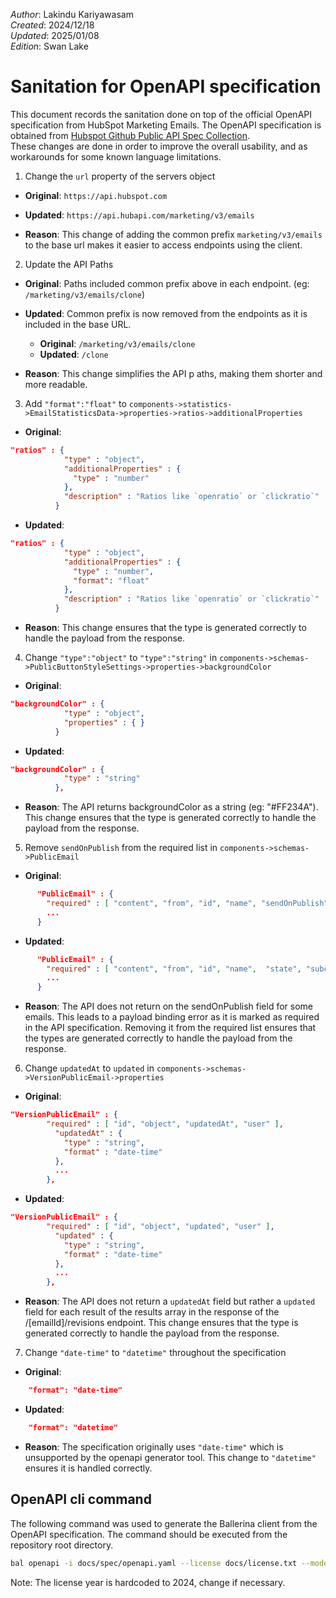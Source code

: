 _Author_:  Lakindu Kariyawasam \
_Created_: 2024/12/18 \
_Updated_: 2025/01/08 \
_Edition_: Swan Lake

# Sanitation for OpenAPI specification

This document records the sanitation done on top of the official OpenAPI specification from HubSpot Marketing Emails. 
The OpenAPI specification is obtained from [Hubspot Github Public API Spec Collection](https://github.com/HubSpot/HubSpot-public-api-spec-collection/blob/main/PublicApiSpecs/Marketing/Marketing%20Emails/Rollouts/145892/v3/marketingEmails.json). \
These changes are done in order to improve the overall usability, and as workarounds for some known language limitations.

1. Change the `url` property of the servers object
- **Original**: 
```https://api.hubspot.com```

- **Updated**: 
```https://api.hubapi.com/marketing/v3/emails```

- **Reason**:  This change of adding the common prefix `marketing/v3/emails` to the base url makes it easier to access endpoints using the client.

2. Update the API Paths
- **Original**: Paths included common prefix above in each endpoint. (eg: ```/marketing/v3/emails/clone```)

- **Updated**: Common prefix is now removed from the endpoints as it is included in the base URL.
  - **Original**: ```/marketing/v3/emails/clone```
  - **Updated**: ```/clone```

- **Reason**:  This change simplifies the API p aths, making them shorter and more readable.

3. Add `"format":"float"` to `components->statistics->EmailStatisticsData->properties->ratios->additionalProperties`
- **Original**: 
```json
"ratios" : {
            "type" : "object",
            "additionalProperties" : {
              "type" : "number"
            },
            "description" : "Ratios like `openratio` or `clickratio`"
          }
```

- **Updated**: 
```json
"ratios" : {
            "type" : "object",
            "additionalProperties" : {
              "type" : "number",
              "format": "float"
            },
            "description" : "Ratios like `openratio` or `clickratio`"
          }
```

- **Reason**:  This change ensures that the type is generated correctly to handle the payload from the response.

4. Change `"type":"object"` to `"type":"string"` in `components->schemas->PublicButtonStyleSettings->properties->backgroundColor`
- **Original**: 
```json
"backgroundColor" : {
            "type" : "object",
            "properties" : { }
          }
```

- **Updated**: 
```json
"backgroundColor" : {
            "type" : "string"
          },
```

- **Reason**:  The API returns backgroundColor as a string (eg: "#FF234A"). This change ensures that the type is generated correctly to handle the payload from the response.

5. Remove `sendOnPublish` from the required list in `components->schemas->PublicEmail`
- **Original**: 
```json
      "PublicEmail" : {
        "required" : [ "content", "from", "id", "name", "sendOnPublish",  "state", "subcategory", "subject", "to" ],
        ...
      }

```

- **Updated**: 
```json
      "PublicEmail" : {
        "required" : [ "content", "from", "id", "name",  "state", "subcategory", "subject", "to" ],
        ...
      }
```

- **Reason**:  The API does not return on the sendOnPublish field for some emails. This leads to a payload binding error as it is marked as required in the API specification. Removing it from the required list ensures that the types are generated correctly to handle the payload from the response.

6. Change `updatedAt` to `updated` in `components->schemas->VersionPublicEmail->properties`
- **Original**: 
```json 
"VersionPublicEmail" : {
        "required" : [ "id", "object", "updatedAt", "user" ],
          "updatedAt" : {
            "type" : "string",
            "format" : "date-time"
          },
          ...
        },
```
- **Updated**: 
```json 
"VersionPublicEmail" : {
        "required" : [ "id", "object", "updated", "user" ],
          "updated" : {
            "type" : "string",
            "format" : "date-time"
          },
          ...
        },
```

- **Reason**:  The API does not return a `updatedAt` field but rather a `updated` field for each result of the results array in the response of the /[emailId]/revisions endpoint. This change ensures that the type is generated correctly to handle the payload from the response.

7. Change `"date-time"` to `"datetime"` throughout the specification
- **Original**: 
```json 
    "format": "date-time"
```
- **Updated**: 
```json 
    "format": "datetime"
```

- **Reason**:  The specification originally uses `"date-time"` which is unsupported by the openapi generator tool. This change to `"datetime"` ensures it is handled correctly.


## OpenAPI cli command

The following command was used to generate the Ballerina client from the OpenAPI specification. The command should be executed from the repository root directory.

```bash
bal openapi -i docs/spec/openapi.yaml --license docs/license.txt --mode client -o ballerina
```
Note: The license year is hardcoded to 2024, change if necessary.
